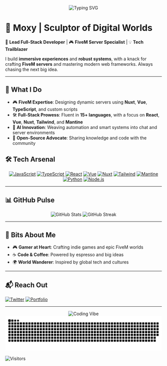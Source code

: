 <div align="center">
  <img src="https://readme-typing-svg.demolab.com?font=JetBrains+Mono&weight=500&size=26&pause=1000&color=00FF88&center=true&vCenter=true&width=600&lines=Enter+Moxy's+Code+Vault;FiveM+Wizard+%7C+Full-Stack+Maestro" alt="Typing SVG" />
</div>

# 👾 Moxy | Sculptor of Digital Worlds

🌌 **Lead Full-Stack Developer** | 🎮 **FiveM Server Specialist** | 💡 **Tech Trailblazer**

I build **immersive experiences** and **robust systems**, with a knack for crafting **FiveM servers** and mastering modern web frameworks. Always chasing the next big idea.

---

## 🌟 What I Do
- 🎮 **FiveM Expertise**: Designing dynamic servers using **Nuxt**, **Vue**, **TypeScript**, and custom scripts
- 🛠️ **Full-Stack Prowess**: Fluent in **15+ languages**, with a focus on **React**, **Vue**, **Nuxt**, **Tailwind**, and **Mantine**
- 🤖 **AI Innovation**: Weaving automation and smart systems into chat and server environments
- 📝 **Open-Source Advocate**: Sharing knowledge and code with the community

## 🛠️ Tech Arsenal
<div align="center">
  <a href="https://developer.mozilla.org/en-US/docs/Web/JavaScript"><img src="https://img.shields.io/badge/JavaScript-F7DF1E?style=flat-square&logo=javascript&logoColor=000" alt="JavaScript" /></a>
  <a href="https://www.typescriptlang.org/"><img src="https://img.shields.io/badge/TypeScript-3178C6?style=flat-square&logo=typescript&logoColor=fff" alt="TypeScript" /></a>
  <a href="https://react.dev/"><img src="https://img.shields.io/badge/React-61DAFB?style=flat-square&logo=react&logoColor=000" alt="React" /></a>
  <a href="https://vuejs.org/"><img src="https://img.shields.io/badge/Vue-4FC08D?style=flat-square&logo=vue.js&logoColor=fff" alt="Vue" /></a>
  <a href="https://nuxt.com/"><img src="https://img.shields.io/badge/Nuxt-00DC82?style=flat-square&logo=nuxt.js&logoColor=000" alt="Nuxt" /></a>
  <a href="https://tailwindcss.com/"><img src="https://img.shields.io/badge/Tailwind-06B6D4?style=flat-square&logo=tailwindcss&logoColor=fff" alt="Tailwind" /></a>
  <a href="https://mantine.dev/"><img src="https://img.shields.io/badge/Mantine-339AF0?style=flat-square&logo=mantine&logoColor=fff" alt="Mantine" /></a>
  <a href="https://www.python.org/"><img src="https://img.shields.io/badge/Python-3776AB?style=flat-square&logo=python&logoColor=fff" alt="Python" /></a>
  <a href="https://nodejs.org/"><img src="https://img.shields.io/badge/Node.js-339933?style=flat-square&logo=node.js&logoColor=fff" alt="Node.js" /></a>
</div>

---

## 📊 GitHub Pulse
<div align="center">
  <img src="https://github-readme-stats.vercel.app/api?username=yourusername&show_icons=true&theme=dracula&hide_border=true" alt="GitHub Stats" />
  <img src="https://github-readme-streak-stats.herokuapp.com/?user=yourusername&theme=dracula&hide_border=true" alt="GitHub Streak" />
</div>

---

## 🌈 Bits About Me
- 🎮 **Gamer at Heart**: Crafting indie games and epic FiveM worlds
- ☕ **Code & Coffee**: Powered by espresso and big ideas
- 🌍 **World Wanderer**: Inspired by global tech and cultures

---

## 📬 Reach Out
[<img src="https://img.shields.io/badge/Twitter-1DA1F2?style=flat-square&logo=twitter&logoColor=fff" alt="Twitter" />](https://twitter.com/moxylxv)
[<img src="https://img.shields.io/badge/Portfolio-FF5733?style=flat-square&logo=web&logoColor=fff" alt="Portfolio" />](https://vnsh.gg/)

---

<div align="center">
  <img src="https://media.giphy.com/media/3o7TKsQ8kVyzkdxJ4Q/giphy.gif" width="280" alt="Coding Vibe" />
  <img src="https://raw.githubusercontent.com/Elanza-48/Elanza-48/main/resources/img/github-contribution-grid-snake.svg" alt="Contribution Snake" />
</div>

![Visitors](https://komarev.com/ghpvc/?username=yourusername&color=00FF88)
